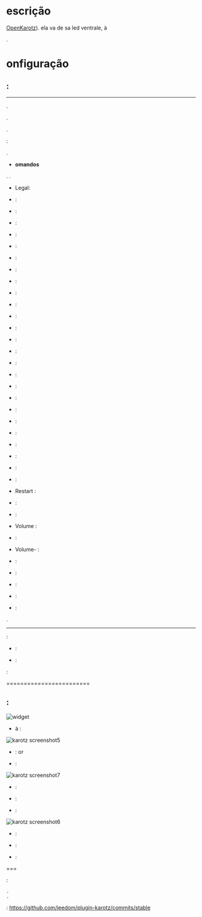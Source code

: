 escrição 
===========


[OpenKarotz](http://www.openkarotz.org/)). ela va de sa led ventrale, à

.

onfiguração 
=============

 : 
--------------------------------

****


.


.


.

 :

.

-   **omandos**

. 
.

-   Legal: 

-    : 

-    : 

-    : 

-    : 

-    : 

-    : 

-    : 

-    : 

-   : 
    

-    : 
    

-    : 
    

-    : 

-    : 
    

-    : 
    

-    : 
    

-    : 
    

-    : 

-    : 

-    : 
    

-    : 
    

-    : 
    

-    : 
    

-    : 

-    : 
    

-    : 

-   Restart : 

-    : 
    

-    : 

-   Volume : 
    

-    : 

-   Volume- : 

-    : 

-    : 
    

-    : 
    

-    : 

-    : 
    

.

 
------------

 :

-    : 

-    : 

 :

    



 
========================

 : 
---------------------------------------

![widget](../images/widget.jpg)

-   à : 

![karotz screenshot5](../images/karotz_screenshot5.jpg)

-    : 
    or

-    : 
    

![karotz screenshot7](../images/karotz_screenshot7.jpg)

-    : 

-    : 

-    : 

![karotz screenshot6](../images/karotz_screenshot6.jpg)

-    : 

-    : 
    

-    : 
    

 
===

:   

 
    . 
    .

 :
<https://github.com/jeedom/plugin-karotz/commits/stable>
